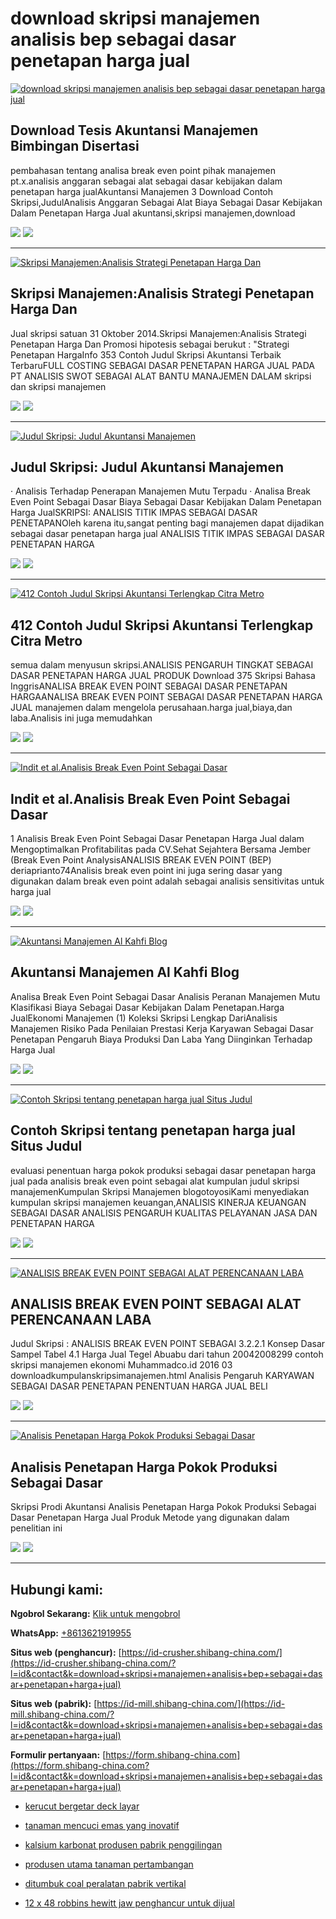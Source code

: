 # download skripsi manajemen analisis bep sebagai dasar penetapan harga jual

<a href="https://swt.shibang-china.com/?l=id&img&k=download+skripsi+manajemen+analisis+bep+sebagai+dasar+penetapan+harga+jual" target="_blank">![download skripsi manajemen analisis bep sebagai dasar penetapan harga jual](http://static.shibang-china.com/all-800x300/698.jpg)</a>

## Download Tesis Akuntansi Manajemen Bimbingan Disertasi
pembahasan tentang analisa break even point pihak manajemen pt.x.analisis anggaran sebagai alat sebagai dasar kebijakan dalam penetapan harga jualAkuntansi Manajemen 3 Download Contoh Skripsi,JudulAnalisis Anggaran Sebagai Alat Biaya Sebagai Dasar Kebijakan Dalam Penetapan Harga Jual akuntansi,skripsi manajemen,download


<a href="https://whatsapp.shibangsoft.com/WhatsApp.php" target="_blank" title="WhatsApp">![](http://static.shibang-china.com/icon/whatsapp.png)</a> <a href="https://swt.shibang-china.com/?l=id&icon&k=download+skripsi+manajemen+analisis+bep+sebagai+dasar+penetapan+harga+jual" target="_blank">![](http://static.shibang-china.com/icon/chat-id.png)</a>

---

<a href="https://swt.shibang-china.com/?l=id&img&k=download+skripsi+manajemen+analisis+bep+sebagai+dasar+penetapan+harga+jual" target="_blank">![Skripsi Manajemen:Analisis Strategi Penetapan Harga Dan](http://static.shibang-china.com/all-800x300/1262.jpg)</a>

## Skripsi Manajemen:Analisis Strategi Penetapan Harga Dan
Jual skripsi satuan 31 Oktober 2014.Skripsi Manajemen:Analisis Strategi Penetapan Harga Dan Promosi hipotesis sebagai berukut : "Strategi Penetapan HargaInfo 353 Contoh Judul Skripsi Akuntansi Terbaik TerbaruFULL COSTING SEBAGAI DASAR PENETAPAN HARGA JUAL PADA PT ANALISIS SWOT SEBAGAI ALAT BANTU MANAJEMEN DALAM skripsi dan skripsi manajemen


<a href="https://whatsapp.shibangsoft.com/WhatsApp.php" target="_blank" title="WhatsApp">![](http://static.shibang-china.com/icon/whatsapp.png)</a> <a href="https://swt.shibang-china.com/?l=id&icon&k=download+skripsi+manajemen+analisis+bep+sebagai+dasar+penetapan+harga+jual" target="_blank">![](http://static.shibang-china.com/icon/chat-id.png)</a>

---

<a href="https://swt.shibang-china.com/?l=id&img&k=download+skripsi+manajemen+analisis+bep+sebagai+dasar+penetapan+harga+jual" target="_blank">![Judul Skripsi: Judul Akuntansi Manajemen](http://static.shibang-china.com/all-800x300/1489.jpg)</a>

## Judul Skripsi: Judul Akuntansi Manajemen
· Analisis Terhadap Penerapan Manajemen Mutu Terpadu · Analisa Break Even Point Sebagai Dasar Biaya Sebagai Dasar Kebijakan Dalam Penetapan Harga JualSKRIPSI: ANALISIS TITIK IMPAS SEBAGAI DASAR PENETAPANOleh karena itu,sangat penting bagi manajemen dapat dijadikan sebagai dasar penetapan harga jual ANALISIS TITIK IMPAS SEBAGAI DASAR PENETAPAN HARGA


<a href="https://whatsapp.shibangsoft.com/WhatsApp.php" target="_blank" title="WhatsApp">![](http://static.shibang-china.com/icon/whatsapp.png)</a> <a href="https://swt.shibang-china.com/?l=id&icon&k=download+skripsi+manajemen+analisis+bep+sebagai+dasar+penetapan+harga+jual" target="_blank">![](http://static.shibang-china.com/icon/chat-id.png)</a>

---

<a href="https://swt.shibang-china.com/?l=id&img&k=download+skripsi+manajemen+analisis+bep+sebagai+dasar+penetapan+harga+jual" target="_blank">![412 Contoh Judul Skripsi Akuntansi Terlengkap Citra Metro](http://static.shibang-china.com/all-800x300/1144.jpg)</a>

## 412 Contoh Judul Skripsi Akuntansi Terlengkap Citra Metro
semua dalam menyusun skripsi.ANALISIS PENGARUH TINGKAT SEBAGAI DASAR PENETAPAN HARGA JUAL PRODUK Download 375 Skripsi Bahasa InggrisANALISA BREAK EVEN POINT SEBAGAI DASAR PENETAPAN HARGAANALISA BREAK EVEN POINT SEBAGAI DASAR PENETAPAN HARGA JUAL manajemen dalam mengelola perusahaan.harga jual,biaya,dan laba.Analisis ini juga memudahkan


<a href="https://whatsapp.shibangsoft.com/WhatsApp.php" target="_blank" title="WhatsApp">![](http://static.shibang-china.com/icon/whatsapp.png)</a> <a href="https://swt.shibang-china.com/?l=id&icon&k=download+skripsi+manajemen+analisis+bep+sebagai+dasar+penetapan+harga+jual" target="_blank">![](http://static.shibang-china.com/icon/chat-id.png)</a>

---

<a href="https://swt.shibang-china.com/?l=id&img&k=download+skripsi+manajemen+analisis+bep+sebagai+dasar+penetapan+harga+jual" target="_blank">![Indit et al.Analisis Break Even Point Sebagai Dasar](http://static.shibang-china.com/all-800x300/1393.jpg)</a>

## Indit et al.Analisis Break Even Point Sebagai Dasar
1 Analisis Break Even Point Sebagai Dasar Penetapan Harga Jual dalam Mengoptimalkan Profitabilitas pada CV.Sehat Sejahtera Bersama Jember (Break Even Point AnalysisANALISIS BREAK EVEN POINT (BEP) deriaprianto74Analisis break even point ini juga sering dasar yang digunakan dalam break even point adalah sebagai analisis sensitivitas untuk harga jual


<a href="https://whatsapp.shibangsoft.com/WhatsApp.php" target="_blank" title="WhatsApp">![](http://static.shibang-china.com/icon/whatsapp.png)</a> <a href="https://swt.shibang-china.com/?l=id&icon&k=download+skripsi+manajemen+analisis+bep+sebagai+dasar+penetapan+harga+jual" target="_blank">![](http://static.shibang-china.com/icon/chat-id.png)</a>

---

<a href="https://swt.shibang-china.com/?l=id&img&k=download+skripsi+manajemen+analisis+bep+sebagai+dasar+penetapan+harga+jual" target="_blank">![Akuntansi Manajemen Al Kahfi Blog](http://static.shibang-china.com/all-800x300/804.jpg)</a>

## Akuntansi Manajemen Al Kahfi Blog
Analisa Break Even Point Sebagai Dasar Analisis Peranan Manajemen Mutu Klasifikasi Biaya Sebagai Dasar Kebijakan Dalam Penetapan.Harga JualEkonomi Manajemen (1) Koleksi Skripsi Lengkap DariAnalisis Manajemen Risiko Pada Penilaian Prestasi Kerja Karyawan Sebagai Dasar Penetapan Pengaruh Biaya Produksi Dan Laba Yang Diinginkan Terhadap Harga Jual


<a href="https://whatsapp.shibangsoft.com/WhatsApp.php" target="_blank" title="WhatsApp">![](http://static.shibang-china.com/icon/whatsapp.png)</a> <a href="https://swt.shibang-china.com/?l=id&icon&k=download+skripsi+manajemen+analisis+bep+sebagai+dasar+penetapan+harga+jual" target="_blank">![](http://static.shibang-china.com/icon/chat-id.png)</a>

---

<a href="https://swt.shibang-china.com/?l=id&img&k=download+skripsi+manajemen+analisis+bep+sebagai+dasar+penetapan+harga+jual" target="_blank">![Contoh Skripsi tentang penetapan harga jual Situs Judul](http://static.shibang-china.com/all-800x300/92.jpg)</a>

## Contoh Skripsi tentang penetapan harga jual Situs Judul
evaluasi penentuan harga pokok produksi sebagai dasar penetapan harga jual pada analisis break even point sebagai alat kumpulan judul skripsi manajemenKumpulan Skripsi Manajemen blogotoyosiKami menyediakan kumpulan skripsi manajemen keuangan,ANALISIS KINERJA KEUANGAN SEBAGAI DASAR ANALISIS PENGARUH KUALITAS PELAYANAN JASA DAN PENETAPAN HARGA


<a href="https://whatsapp.shibangsoft.com/WhatsApp.php" target="_blank" title="WhatsApp">![](http://static.shibang-china.com/icon/whatsapp.png)</a> <a href="https://swt.shibang-china.com/?l=id&icon&k=download+skripsi+manajemen+analisis+bep+sebagai+dasar+penetapan+harga+jual" target="_blank">![](http://static.shibang-china.com/icon/chat-id.png)</a>

---

<a href="https://swt.shibang-china.com/?l=id&img&k=download+skripsi+manajemen+analisis+bep+sebagai+dasar+penetapan+harga+jual" target="_blank">![ANALISIS BREAK EVEN POINT SEBAGAI ALAT PERENCANAAN LABA](http://static.shibang-china.com/all-800x300/79.jpg)</a>

## ANALISIS BREAK EVEN POINT SEBAGAI ALAT PERENCANAAN LABA
Judul Skripsi : ANALISIS BREAK EVEN POINT SEBAGAI 3.2.2.1 Konsep Dasar Sampel Tabel 4.1 Harga Jual Tegel Abuabu dari tahun 20042008299 contoh skripsi manajemen ekonomi Muhammadco.id 2016 03 downloadkumpulanskripsimanajemen.html Analisis Pengaruh KARYAWAN SEBAGAI DASAR PENETAPAN PENENTUAN HARGA JUAL BELI


<a href="https://whatsapp.shibangsoft.com/WhatsApp.php" target="_blank" title="WhatsApp">![](http://static.shibang-china.com/icon/whatsapp.png)</a> <a href="https://swt.shibang-china.com/?l=id&icon&k=download+skripsi+manajemen+analisis+bep+sebagai+dasar+penetapan+harga+jual" target="_blank">![](http://static.shibang-china.com/icon/chat-id.png)</a>

---

<a href="https://swt.shibang-china.com/?l=id&img&k=download+skripsi+manajemen+analisis+bep+sebagai+dasar+penetapan+harga+jual" target="_blank">![Analisis Penetapan Harga Pokok Produksi Sebagai Dasar](http://static.shibang-china.com/all-800x300/1212.jpg)</a>

## Analisis Penetapan Harga Pokok Produksi Sebagai Dasar
Skripsi Prodi Akuntansi Analisis Penetapan Harga Pokok Produksi Sebagai Dasar Penetapan Harga Jual Produk Metode yang digunakan dalam penelitian ini

<a href="https://whatsapp.shibangsoft.com/WhatsApp.php" target="_blank" title="WhatsApp">![](http://static.shibang-china.com/icon/whatsapp.png)</a> <a href="https://swt.shibang-china.com/?l=id&icon&k=download+skripsi+manajemen+analisis+bep+sebagai+dasar+penetapan+harga+jual" target="_blank">![](http://static.shibang-china.com/icon/chat-id.png)</a>

---
## Hubungi kami:

**Ngobrol Sekarang:** [Klik untuk mengobrol](https://swt.shibang-china.com?l=id&contact&k=download+skripsi+manajemen+analisis+bep+sebagai+dasar+penetapan+harga+jual)

**WhatsApp:**  [+8613621919955](https://whatsapp.shibangsoft.com/WhatsApp.php)

**Situs web (penghancur):** [https://id-crusher.shibang-china.com/](https://id-crusher.shibang-china.com/?l=id&contact&k=download+skripsi+manajemen+analisis+bep+sebagai+dasar+penetapan+harga+jual)

**Situs web (pabrik):** [https://id-mill.shibang-china.com/](https://id-mill.shibang-china.com/?l=id&contact&k=download+skripsi+manajemen+analisis+bep+sebagai+dasar+penetapan+harga+jual)

**Formulir pertanyaan:** [https://form.shibang-china.com](https://form.shibang-china.com?l=id&contact&k=download+skripsi+manajemen+analisis+bep+sebagai+dasar+penetapan+harga+jual)

* [kerucut bergetar deck layar](../35/kerucut%20bergetar%20deck%20layar.md)

* [tanaman mencuci emas yang inovatif](../39/tanaman%20mencuci%20emas%20yang%20inovatif.md)

* [kalsium karbonat produsen pabrik penggilingan](../34/kalsium%20karbonat%20produsen%20pabrik%20penggilingan.md)

* [produsen utama tanaman pertambangan](../36/produsen%20utama%20tanaman%20pertambangan.md)

* [ditumbuk coal peralatan pabrik vertikal](../40/ditumbuk%20coal%20peralatan%20pabrik%20vertikal.md)

* [12 x 48 robbins hewitt jaw penghancur untuk dijual](../38/12%20x%2048%20robbins%20hewitt%20jaw%20penghancur%20untuk%20dijual.md)